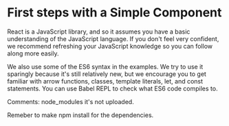 <h1>First steps with a Simple Component</h1>

<p>React is a JavaScript library, and so it assumes you have a basic understanding of the JavaScript language. If you don't feel very confident, we recommend refreshing your JavaScript knowledge so you can follow along more easily.</p>

<p>We also use some of the ES6 syntax in the examples. We try to use it sparingly because it's still relatively new, but we encourage you to get familiar with arrow functions, classes, template literals, let, and const statements. You can use Babel REPL to check what ES6 code compiles to.</p>

<p>Comments: node_modules it's not uploaded.</p>
<p>Remeber to make npm install for the dependencies.</p>


